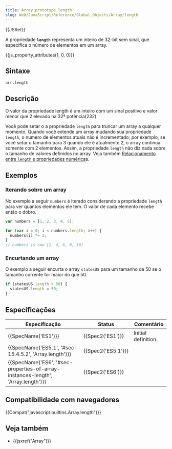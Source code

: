 ```yaml
---
title: Array.prototype.length
slug: Web/JavaScript/Reference/Global_Objects/Array/length
---
```


{{JSRef}}

A propriedade **`length`** representa um inteiro de 32-bit sem sinal, que especifíca o número de elementos em um array.

{{js_property_attributes(1, 0, 0)}}

## Sintaxe

```
arr.length
```

## Descrição

O valor da propriedade length é um inteiro com um sinal positivo e valor menor que 2 elevado na 32ª potência(232).

Você pode setar o a propriedade `length` para truncar um array a qualquer momento. Quando você extende um array mudando sua propriedade `length`, o numero de elementos atuais não é incrementado; por exemplo, se você setar o tamanho para 3 quando ele é atualmente 2, o array continua somente com 2 elementos. Assim, a propriedade `length` não diz nada sobre o tamanho de valores definidos no array. Veja também [Relacionamento entre `length` e propriedades numérica](/pt-BR/docs/Web/JavaScript/Reference/Global_Objects/Array#Relationship_between_length_and_numerical_properties)s.

## Exemplos

### Iterando sobre um array

No exemplo a seguir `numbers` é iterado considerando a propriedade `length` para ver quantos elementos ele tem. O valor de cada elemento recebe então o dobro.

```js
var numbers = [1, 2, 3, 4, 5];

for (var i = 0; i < numbers.length; i++) {
  numbers[i] *= 2;
}
// numbers is now [2, 4, 6, 8, 10]
```

### Encurtando um array

O exemplo a seguir encurta o array `statesUS` para um tamanho de 50 se o tamanho corrente for maior do que 50.

```js
if (statesUS.length > 50) {
  statesUS.length = 50;
}
```

## Especificações

| Especificação                                                                    | Status             | Comentário          |
| -------------------------------------------------------------------------------- | ------------------ | ------------------- |
| {{SpecName('ES1')}}                                                              | {{Spec2('ES1')}}   | Initial definition. |
| {{SpecName('ES5.1', '#sec-15.4.5.2', 'Array.length')}}                           | {{Spec2('ES5.1')}} |                     |
| {{SpecName('ES6', '#sec-properties-of-array-instances-length', 'Array.length')}} | {{Spec2('ES6')}}   |                     |

## Compatibilidade com navegadores

{{Compat("javascript.builtins.Array.length")}}

## Veja também

- {{jsxref("Array")}}
